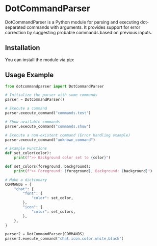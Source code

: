 # DotCommandParser

DotCommandParser is a Python module for parsing and executing dot-separated commands with arguments. It provides support for error correction by suggesting probable commands based on previous inputs.

## Installation

You can install the module via pip:


## Usage Example

```python
from dotcommandparser import DotCommandParser

# Initialize the parser with some commands
parser = DotCommandParser()

# Execute a command
parser.execute_command("commands.test")

# Show available commands
parser.execute_command("commands.show")

# Execute a non-existent command (Error handling example)
parser.execute_command("unknown_command")

# Example Functions
def set_color(color):
    print(f">> Background color set to {color}")

def set_colors(foreground, background):
    print(f">> Foreground: {foreground}, Background: {background}")

# Make a dictionary
COMMANDS = {
    "chat": {
        "font": {
            "color": set_color,
        },
        "icon": {
            "color": set_colors,
        },
    },
}

parser2 = DotCommandParser(COMMANDS)
parser2.execute_command("chat.icon.color.white,black")
